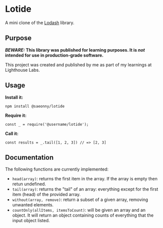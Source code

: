# Lotide

A mini clone of the [Lodash](https://lodash.com) library.

## Purpose

**_BEWARE:_ This library was published for learning purposes. It is _not_ intended for use in production-grade software.**

This project was created and published by me as part of my learnings at Lighthouse Labs. 

## Usage

**Install it:**

`npm install @saeonny/lotide`

**Require it:**

`const _ = require('@username/lotide');`

**Call it:**

`const results = _.tail([1, 2, 3]) // => [2, 3]`

## Documentation

The following functions are currently implemented:

* `head(array)`: returns the first item in the array. If the array is empty then retun undefined.
* `tail(array)`: returns the "tail" of an array: everything except for the first item (head) of the provided array.
* `without(array, remove)`: return a subset of a given array, removing unwanted elements.
* `countOnly(allItems, itemsToCount)`: will be given an array and an object. It will return an object containing counts of everything that the input object listed.